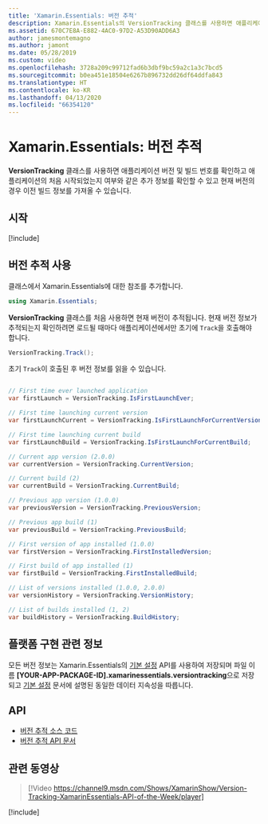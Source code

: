 ```yaml
---
title: 'Xamarin.Essentials: 버전 추적'
description: Xamarin.Essentials의 VersionTracking 클래스를 사용하면 애플리케이션 버전 및 빌드 번호를 확인하고 애플리케이션의 처음 시작되었는지 여부와 같은 추가 정보를 확인할 수 있고 현재 버전의 경우 이전 빌드 정보를 가져올 수 있습니다.
ms.assetid: 670C7E8A-E882-4AC0-97D2-A53D90ADD6A3
author: jamesmontemagno
ms.author: jamont
ms.date: 05/28/2019
ms.custom: video
ms.openlocfilehash: 3728a209c99712fad6b3dbf9bc59a2c1a3c7bcd5
ms.sourcegitcommit: b0ea451e18504e6267b896732dd26df64ddfa843
ms.translationtype: HT
ms.contentlocale: ko-KR
ms.lasthandoff: 04/13/2020
ms.locfileid: "66354120"
---
```

# <a name="xamarinessentials-version-tracking"></a>Xamarin.Essentials: 버전 추적

**VersionTracking** 클래스를 사용하면 애플리케이션 버전 및 빌드 번호를 확인하고 애플리케이션의 처음 시작되었는지 여부와 같은 추가 정보를 확인할 수 있고 현재 버전의 경우 이전 빌드 정보를 가져올 수 있습니다.

## <a name="get-started"></a>시작

[!include[](~/essentials/includes/get-started.md)]

## <a name="using-version-tracking"></a>버전 추적 사용

클래스에서 Xamarin.Essentials에 대한 참조를 추가합니다.

```csharp
using Xamarin.Essentials;
```

**VersionTracking** 클래스를 처음 사용하면 현재 버전이 추적됩니다. 현재 버전 정보가 추적되는지 확인하려면 로드될 때마다 애플리케이션에서만 초기에 `Track`을 호출해야 합니다.

```csharp
VersionTracking.Track();
```

초기 `Track`이 호출된 후 버전 정보를 읽을 수 있습니다.

```csharp

// First time ever launched application
var firstLaunch = VersionTracking.IsFirstLaunchEver;

// First time launching current version
var firstLaunchCurrent = VersionTracking.IsFirstLaunchForCurrentVersion;

// First time launching current build
var firstLaunchBuild = VersionTracking.IsFirstLaunchForCurrentBuild;

// Current app version (2.0.0)
var currentVersion = VersionTracking.CurrentVersion;

// Current build (2)
var currentBuild = VersionTracking.CurrentBuild;

// Previous app version (1.0.0)
var previousVersion = VersionTracking.PreviousVersion;

// Previous app build (1)
var previousBuild = VersionTracking.PreviousBuild;

// First version of app installed (1.0.0)
var firstVersion = VersionTracking.FirstInstalledVersion;

// First build of app installed (1)
var firstBuild = VersionTracking.FirstInstalledBuild;

// List of versions installed (1.0.0, 2.0.0)
var versionHistory = VersionTracking.VersionHistory;

// List of builds installed (1, 2)
var buildHistory = VersionTracking.BuildHistory;
```

## <a name="platform-implementation-specifics"></a>플랫폼 구현 관련 정보

모든 버전 정보는 Xamarin.Essentials의 [기본 설정](preferences.md) API를 사용하여 저장되며 파일 이름 **[YOUR-APP-PACKAGE-ID].xamarinessentials.versiontracking**으로 저장되고 [기본 설정](preferences.md#persistence) 문서에 설명된 동일한 데이터 지속성을 따릅니다.

## <a name="api"></a>API

- [버전 추적 소스 코드](https://github.com/xamarin/Essentials/tree/master/Xamarin.Essentials/VersionTracking)
- [버전 추적 API 문서](xref:Xamarin.Essentials.VersionTracking)

## <a name="related-video"></a>관련 동영상

> [!Video https://channel9.msdn.com/Shows/XamarinShow/Version-Tracking-XamarinEssentials-API-of-the-Week/player]

[!include[](~/essentials/includes/xamarin-show-essentials.md)]
